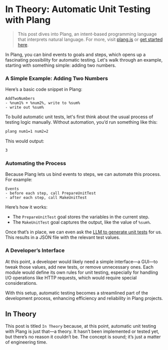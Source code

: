 # In Theory: Automatic Unit Testing with Plang

> This post dives into Plang, an intent-based programming language that interprets natural language. For more, visit [plang.is](https://plang.is) or [get started here](https://github.com/PLangHQ/plang/blob/main/Documentation/blogs/Lesson%201.md).

In Plang, you can bind events to goals and steps, which opens up a fascinating possibility for automatic testing. Let's walk through an example, starting with something simple: adding two numbers.

### A Simple Example: Adding Two Numbers

Here’s a basic code snippet in Plang:

```plang
AddTwoNumbers
- %num1% + %num2%, write to %sum%
- write out %sum%
```

To build automatic unit tests, let's first think about the usual process of testing logic manually. Without automation, you’d run something like this:

```bash
plang num1=1 num2=2
```

This would output:

```bash
3
```

### Automating the Process

Because Plang lets us bind events to steps, we can automate this process. For example:

```plang
Events
- before each step, call PrepareUnitTest
- after each step, call MakeUnitTest
```

Here’s how it works:
- The `PrepareUnitTest` goal stores the variables in the current step.
- The `MakeUnitTest` goal captures the output, like the value of `%sum%`.

Once that’s in place, we can even ask the [LLM to generate unit tests](https://chatgpt.com/share/66e7f108-4690-8003-ac91-7d4f99a50da7) for us. This results in a JSON file with the relevant test values.

### A Developer’s Interface

At this point, a developer would likely need a simple interface—a GUI—to tweak those values, add new tests, or remove unnecessary ones. Each module would define its own rules for unit testing, especially for handling I/O operations like HTTP requests, which would require special considerations.

With this setup, automatic testing becomes a streamlined part of the development process, enhancing efficiency and reliability in Plang projects.

## In Theory

This post is titled `In Theory` because, at this point, automatic unit testing with Plang is just that—a theory. It hasn’t been implemented or tested yet, but there’s no reason it couldn’t be. The concept is sound; it’s just a matter of engineering time.